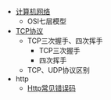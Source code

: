- [计算机网络](计算机网络.md)
    - OSI七层模型
- [TCP协议](TCP协议.md)
    - TCP三次握手、四次挥手
        - TCP三次握手
        - 四次挥手
    - TCP、UDP协议区别
- http
    - [Http常见错误码](http/HTTP常见错误码.md)
    